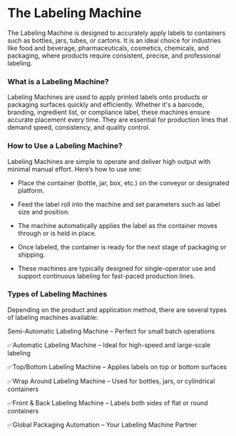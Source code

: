 # The Labeling Machine

The Labeling Machine is designed to accurately apply labels to containers such as bottles, jars, tubes, or cartons. It is an ideal choice for industries like food and beverage, pharmaceuticals, cosmetics, chemicals, and packaging, where products require consistent, precise, and professional labeling.


### What is a Labeling Machine?

Labeling Machines are used to apply printed labels onto products or packaging surfaces quickly and efficiently. Whether it's a barcode, branding, ingredient list, or compliance label, these machines ensure accurate placement every time. They are essential for production lines that demand speed, consistency, and quality control.

### How to Use a Labeling Machine?

Labeling Machines are simple to operate and deliver high output with minimal manual effort. Here’s how to use one:

- Place the container (bottle, jar, box, etc.) on the conveyor or designated platform.

- Feed the label roll into the machine and set parameters such as label size and position.

- The machine automatically applies the label as the container moves through or is held in place.

- Once labeled, the container is ready for the next stage of packaging or shipping.

- These machines are typically designed for single-operator use and support continuous labeling for fast-paced production lines.

### Types of Labeling Machines

Depending on the product and application method, there are several types of labeling machines available:

Semi-Automatic Labeling Machine – Perfect for small batch operations

✅Automatic Labeling Machine – Ideal for high-speed and large-scale labeling

✅Top/Bottom Labeling Machine – Applies labels on top or bottom surfaces

✅Wrap Around Labeling Machine – Used for bottles, jars, or cylindrical containers

✅Front & Back Labeling Machine – Labels both sides of flat or round containers

✅Global Packaging Automation – Your Labeling Machine Partner

